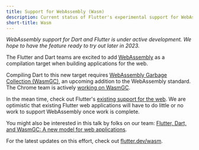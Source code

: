```yaml
---
title: Support for WebAssembly (Wasm)
description: Current status of Flutter's experimental support for WebAssembly (Wasm).
short-title: Wasm
---
```


_WebAssembly support for Dart and Flutter is under active development. We hope
to have the feature ready to try out later in 2023._

The Flutter and Dart teams are excited to add
[WebAssembly](https://webassembly.org/) as a compilation target when building
applications for the web.

Compiling Dart to this new target requires
[WebAssembly Garbage Collection (WasmGC)](https://github.com/WebAssembly/gc/tree/main/proposals/gc),
an upcoming addition to the WebAssembly standard. The Chrome team is actively
[working on WasmGC](https://chromestatus.com/feature/6062715726462976).

In the mean time, check out Flutter's
[existing support for the web]({{site.main-url}}/multi-platform/web). We are
optimistic that existing Flutter web applications will have to do little or no
work to support WebAssembly once work is complete.

You might also be interested in this talk by folks on our team:
[Flutter, Dart, and WasmGC: A new model for web applications](https://wasmio.tech/sessions/flutter-dart-and-wasm-gc-a-new-model-for-web-applications/).

For the latest updates on this effort, 
check out [flutter.dev/wasm]({{site.main-url}}/wasm).
